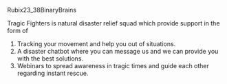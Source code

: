Rubix23_38BinaryBrains

Tragic Fighters is natural disaster relief squad which provide support in the form of 
1. Tracking your movement and help you out of situations.
2. A disaster chatbot where you can message us and we can provide you with the best solutions.
3. Webinars to spread awareness in tragic times and guide each other regarding instant rescue.
